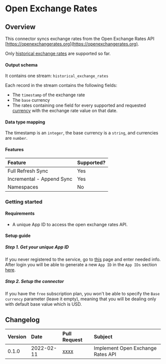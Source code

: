 # Open Exchange Rates

## Overview

This connector syncs exchange rates from the Open Exchange Rates API [https://openexchangerates.org](https://openexchangerates.org).

Only [historical exchange rates](https://docs.openexchangerates.org/docs/historical-json) are supported so far.

#### Output schema

It contains one stream: `historical_exchange_rates`

Each record in the stream contains the following fields:

* The `timestamp` of the exchange rate
* The `base` currency
* The rates containing one field for every supported and requested [currency](https://docs.openexchangerates.org/v0.7/docs/supported-currencies) with the exchange rate value on that date.

#### Data type mapping

The timestamp is an `integer`, the base currency is a `string`, and currencies are `number`.

#### Features

| Feature | Supported? |
| :--- | :--- |
| Full Refresh Sync | Yes |
| Incremental - Append Sync | Yes |
| Namespaces | No |

### Getting started

#### Requirements
- A unique App ID to access the open exchange rates API.


#### Setup guide

##### Step 1. Get your unique App ID

If you never registered to the service, go to [this](https://openexchangerates.org/signup) page and enter needed info.
After login you will be able to generate a new `App ID` in the `App IDs` section [here](https://openexchangerates.org/account/app-ids).

##### Step 2. Setup the connector

If you have the `free` subscription plan, you won't be able to specify the `Base currency` parameter (leave it empty), meaning that you will be dealing only with default base value which is USD.


## Changelog

| Version | Date | Pull Request | Subject |
| :--- | :--- | :--- | :--- |
| 0.1.0 | 2022-02-11 | [xxxx](https://github.com/airbytehq/airbyte/pull/xxxx) | Implement Open Exchange Rates API |
